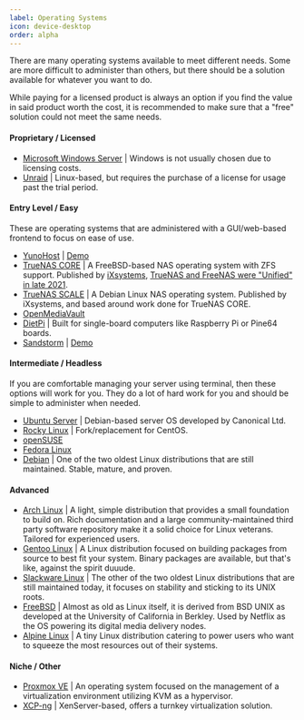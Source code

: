 ```yaml
---
label: Operating Systems
icon: device-desktop
order: alpha
---
```


There are many operating systems available to meet different needs. Some are more difficult to administer than others, but there should be a solution available for whatever you want to do.

While paying for a licensed product is always an option if you find the value in said product worth the cost, it is recommended to make sure that a "free" solution could not meet the same needs.

#### Proprietary / Licensed

- [Microsoft Windows Server](https://www.microsoft.com/en-us/windows-server/) | Windows is not usually chosen due to licensing costs.
- [Unraid](https://unraid.net/) | Linux-based, but requires the purchase of a license for usage past the trial period.

#### Entry Level / Easy

These are operating systems that are administered with a GUI/web-based frontend to focus on ease of use.

- [YunoHost](https://yunohost.org) | [Demo](https://yunohost.org/#/try)
- [TrueNAS CORE](https://www.truenas.com/truenas-core/) | A FreeBSD-based NAS operating system with ZFS support. Published by [iXsystems](https://www.ixsystems.com/), [TrueNAS and FreeNAS were "Unified" in late 2021](https://www.ixsystems.com/history/).
- [TrueNAS SCALE](https://www.truenas.com/truenas-scale/) | A Debian Linux NAS operating system. Published by iXsystems, and based around work done for TrueNAS CORE.
- [OpenMediaVault](https://www.openmediavault.org/)
- [DietPi](https://dietpi.com/) | Built for single-board computers like Raspberry Pi or Pine64 boards.
- [Sandstorm](https://sandstorm.io/) | [Demo](https://alpha.sandstorm.io/apps)

#### Intermediate / Headless

If you are comfortable managing your server using terminal, then these options will work for you. They do a lot of hard work for you and should be simple to administer when needed.

- [Ubuntu Server](https://ubuntu.com/server) | Debian-based server OS developed by Canonical Ltd.
- [Rocky Linux](https://rockylinux.org/) | Fork/replacement for CentOS.
- [openSUSE](https://www.opensuse.org/)
- [Fedora Linux](https://getfedora.org/en/server/)
- [Debian](https://www.debian.org/) | One of the two oldest Linux distributions that are still maintained. Stable, mature, and proven.

#### Advanced

- [Arch Linux](https://archlinux.org/) | A light, simple distribution that provides a small foundation to build on. Rich documentation and a large community-maintained third party software repository make it a solid choice for Linux veterans. Tailored for experienced users.
- [Gentoo Linux](https://www.gentoo.org/) | A Linux distribution focused on building packages from source to best fit your system. Binary packages are available, but that's like, against the spirit duuude.
- [Slackware Linux](http://www.slackware.com/) | The other of the two oldest Linux distributions that are still maintained today, it focuses on stability and sticking to its UNIX roots.
- [FreeBSD](https://www.freebsd.org/) | Almost as old as Linux itself, it is derived from BSD UNIX as developed at the University of California in Berkley. Used by Netflix as the OS powering its digital media delivery nodes.
- [Alpine Linux](https://alpinelinux.org/) | A tiny Linux distribution catering to power users who want to squeeze the most resources out of their systems.

#### Niche / Other

- [Proxmox VE](https://www.proxmox.com/en/proxmox-ve) | An operating system focused on the management of a virtualization environment utilizing KVM as a hypervisor.
- [XCP-ng](https://xcp-ng.org/) | XenServer-based, offers a turnkey virtualization solution.
